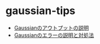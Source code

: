 # gaussian-tips

- [Gaussianのアウトプットの説明](/gaussian-output.md)
- [Gaussianのエラーの説明と対処法](/gaussian-error.md)
